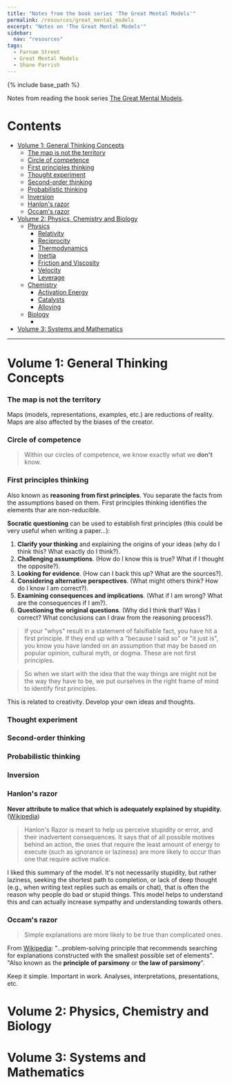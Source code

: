 ```yaml
---
title: "Notes from the book series 'The Great Mental Models'"
permalink: /resources/great_mental_models
excerpt: "Notes on 'The Great Mental Models'"
sidebar:
  nav: "resources"
tags:
  - Farnam Street
  - Great Mental Models
  - Shane Parrish
---
```


{% include base_path %}

Notes from reading the book series [The Great Mental Models](https://fs.blog/tgmm/).

# Contents
- [Volume 1: General Thinking Concepts](#volume-1-general-thinking-concepts)
  * [The map is not the territory](#the-map-is-not-the-territory)
  * [Circle of competence](#circle-of-competence)
  * [First principles thinking](#first-principles-thinking)
  * [Thought experiment](#thought-experiment)
  * [Second-order thinking](#second-order-thinking)
  * [Probabilistic thinking](#probabilistic-thinking)
  * [Inversion](#inversion)
  * [Hanlon's razor](#hanlons-razor)
  * [Occam's razor](#occams-razor)
- [Volume 2: Physics, Chemistry and Biology](#volume-2-physics-chemistry-and-biology)
  * [Physics](#physics)
    - [Relativity](#relativity)
    - [Reciprocity](#reciprocity)
    - [Thermodynamics](#thermodynamics)
    - [Inertia](#inertia)
    - [Friction and Viscosity](#friction-and-viscosity)
    - [Velocity](#velocity)
    - [Leverage](#leverage)
  * [Chemistry](#chemistry)
    - [Activation Energy](#activation-energy)
    - [Catalysts](#catalysts)
    - [Alloying](#alloying)
  * [Biology](#biology)
    - []()
- [Volume 3: Systems and Mathematics](#volume-3-systems-and-mathematics)

---------------------

# Volume 1: General Thinking Concepts  
### The map is not the territory  
Maps (models, representations, examples, etc.) are reductions of reality. Maps are also affected by the biases of the creator.  

### Circle of competence  
> Within our circles of competence, we know exactly what we **don't** know.

### First principles thinking  
Also known as **reasoning from first principles**. You separate the facts from the assumptions based on them. First principles thinking identifies the elements thar are non-reducible.

**Socratic questioning** can be used to establish first principles (this could be very useful when writing a paper...): 
1. **Clarify your thinking** and explaining the origins of your ideas (why do I think this? What exactly do I think?).
2. **Challenging assumptions**. (How do I know this is true? What if I thought the opposite?).
3. **Looking for evidence**. (How can I back this up? What are the sources?).
4. **Considering alternative perspectives**. (What might others think? How do I know I am correct?).
5. **Examining consequences and implications**. (What if I am wrong? What are the consequences if I am?).
6. **Questioning the original questions**. (Why did I think that? Was I correct? What conclusions can I draw from the reasoning process?).


> If your "whys" result in a statement of falsifiable fact, you have hit a first principle. If they end up with a "because I said so" or "it just is", you know you have landed on an assumption that may be based on popular opinion, cultural myth, or dogma. These are not first principles.  

> So when we start with the idea that the way things are might not be the way they have to be, we put ourselves in the right frame of mind to identify first principles.  

This is related to creativity. Develop your own ideas and thoughts.   

### Thought experiment
### Second-order thinking  
### Probabilistic thinking
### Inversion
### Hanlon's razor  
**Never attribute to malice that which is adequately explained by stupidity.** ([Wikipedia](https://en.wikipedia.org/wiki/Hanlon%27s_razor#:~:text=Hanlon's%20razor%20is%20an%20adage,unlikely%20explanations%20for%20human%20behavior.))  

> Hanlon's Razor is meant to help us perceive stupidity or error, and their inadvertent consequences. It says that of all possible motives behind an action, the ones that require the least amount of energy to execute (such as ignorance or laziness) are more likely to occur than one that require active malice.

I liked this summary of the model. It's not necessarily stupidity, but rather laziness, seeking the shortest path to completion, or lack of deep thought (e.g., when writing text replies such as emails or chat), that is often the reason why people do bad or stupid things. This model helps to understand this and can actually increase sympathy and understanding towards others.


### Occam's razor  
> Simple explanations are more likely to be true than complicated ones.

From [Wikipedia](https://en.wikipedia.org/wiki/Occam%27s_razor): "...problem-solving principle that recommends searching for explanations constructed with the smallest possible set of elements". "Also known as the **principle of parsimony** or **the law of parsimony**".  

Keep it simple. Important in work. Analyses, interpretations, presentations, etc.

# Volume 2: Physics, Chemistry and Biology

# Volume 3: Systems and Mathematics
